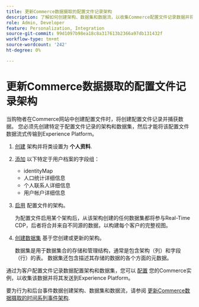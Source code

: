 ```yaml
---
title: 更新Commerce数据摄取的配置文件记录架构
description: 了解如何创建架构、数据集和数据流，以收集Commerce配置文件记录数据并将其发送到Experience Platform。
role: Admin, Developer
feature: Personalization, Integration
source-git-commit: 99d1097b98ea18c8a317613b2366a97db131432f
workflow-type: tm+mt
source-wordcount: '242'
ht-degree: 0%

---
```


# 更新Commerce数据摄取的配置文件记录架构

当购物者在Commerce网站中创建配置文件时，将创建配置文件记录并捕获数据。 您必须先创建特定于配置文件记录的架构和数据集，然后才能将该配置文件数据流式传输到Experience Platform。

1. [创建](https://experienceleague.adobe.com/docs/experience-platform/xdm/ui/resources/schemas.html#create) 架构并将类设置为 **个人资料**.

1. [添加](https://experienceleague.adobe.com/docs/experience-platform/xdm/ui/resources/schemas.html#add-field-groups) 以下特定于用户档案的字段组：

   - identityMap
   - 人口统计详细信息
   - 个人联系人详细信息
   - 用户帐户详细信息

1. [启用](https://experienceleague.adobe.com/docs/experience-platform/xdm/ui/resources/schemas.html#profile) 配置文件的架构。

   为配置文件启用某个架构后，从该架构创建的任何数据集都将参与Real-Time CDP，后者将合并来自不同源的数据，以构建每个客户的完整视图。

1. [创建数据集](https://experienceleague.adobe.com/docs/platform-learn/implement-mobile-sdk/experience-cloud/platform.html#create-a-dataset) 基于您创建或更新的架构。

   数据集是用于数据集合的存储和管理结构，通常是包含架构（列）和字段（行）的表。 数据集还包含描述其存储的数据的各个方面的元数据。

通过为客户配置文件记录数据配置架构和数据集，您可以 [配置](connect-data.md#data-collection) 您的Commerce实例，以收集该数据并将其发送到Experience Platform。

要为行为和后台事件数据创建架构、数据集和数据流，请参阅 [更新Commerce数据摄取的时间系列事件架构](update-xdm.md).
